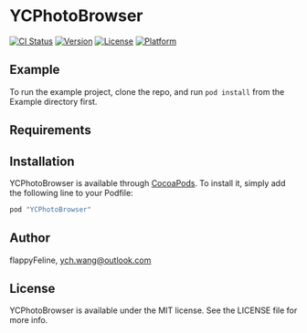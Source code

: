 # YCPhotoBrowser

[![CI Status](http://img.shields.io/travis/flappyFeline/YCPhotoBrowser.svg?style=flat)](https://travis-ci.org/flappyFeline/YCPhotoBrowser)
[![Version](https://img.shields.io/cocoapods/v/YCPhotoBrowser.svg?style=flat)](http://cocoapods.org/pods/YCPhotoBrowser)
[![License](https://img.shields.io/cocoapods/l/YCPhotoBrowser.svg?style=flat)](http://cocoapods.org/pods/YCPhotoBrowser)
[![Platform](https://img.shields.io/cocoapods/p/YCPhotoBrowser.svg?style=flat)](http://cocoapods.org/pods/YCPhotoBrowser)

## Example

To run the example project, clone the repo, and run `pod install` from the Example directory first.

## Requirements

## Installation

YCPhotoBrowser is available through [CocoaPods](http://cocoapods.org). To install
it, simply add the following line to your Podfile:

```ruby
pod "YCPhotoBrowser"
```

## Author

flappyFeline, ych.wang@outlook.com

## License

YCPhotoBrowser is available under the MIT license. See the LICENSE file for more info.
